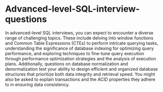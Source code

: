 # Advanced-level-SQL-interview-questions
In advanced-level SQL interviews, you can expect to encounter a diverse range of challenging topics. These include delving into window functions and Common Table Expressions (CTEs) to perform intricate querying tasks, understanding the significance of database indexing for optimizing query performance, and exploring techniques to fine-tune query execution through performance optimization strategies and the analysis of execution plans. Additionally, questions on database normalization and denormalization test your ability to design efficient and organized database structures that prioritize both data integrity and retrieval speed. You might also be asked to explain transactions and the ACID properties they adhere to in ensuring data consistency.
